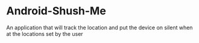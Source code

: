 # Android-Shush-Me
An application that will track the location and put the device on silent when at the locations set by the user

